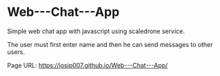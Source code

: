 # Web---Chat---App

Simple web chat app with javascript using scaledrone service.

The user must first enter name and then he can send messages to other users.

Page URL: https://josip007.github.io/Web---Chat---App/
